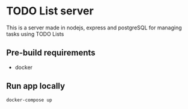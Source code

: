 # TODO List server

This is a server made in nodejs, express and postgreSQL for managing tasks using TODO Lists

## Pre-build requirements
- docker

## Run app locally
```bash
docker-compose up
```
